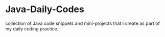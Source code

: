 # Java-Daily-Codes
collection of Java code snippets and mini-projects that I create as part of my daily coding practice. 
